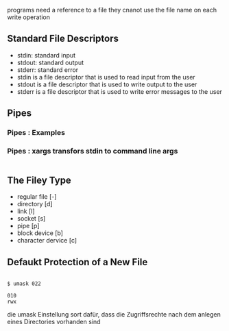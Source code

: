 
programs need a reference to a file 
they cnanot use the file name on each write operation 

## Standard File Descriptors

- stdin: standard input
- stdout: standard output
- stderr: standard error
- stdin is a file descriptor that is used to read input from the user
- stdout is a file descriptor that is used to write output to the user
- stderr is a file descriptor that is used to write error messages to the user

## Pipes 

### Pipes : Examples 

### Pipes : xargs transfors stdin to command line args

```

```

## The Filey Type 

- regular file [-]
- directory [d]
- link [l]
- socket [s]
- pipe [p]
- block device [b]
- character dervice [c]

## Defaukt Protection of a New File 

```

$ umask 022

010
rwx 

```
die umask Einstellung sort dafür, dass die Zugriffsrechte nach dem anlegen eines Directories vorhanden sind 


